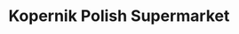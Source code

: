 ---
title: "Kopernik Polish Supermarket"
url: /dunstable/kopernik-polish-supermarket/
shop: supermarket
---